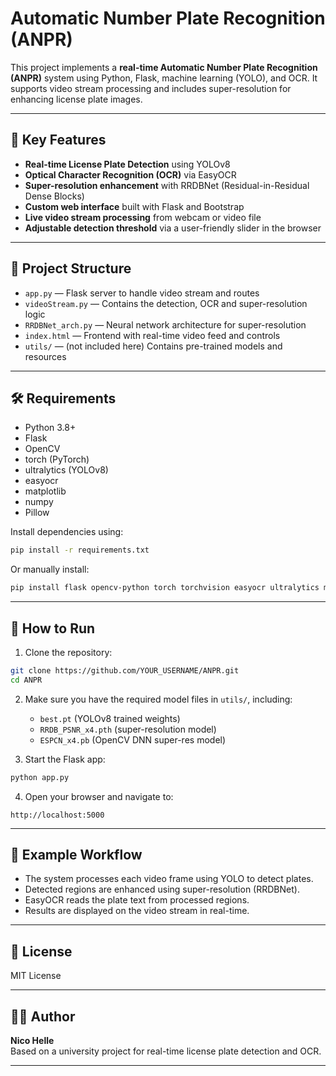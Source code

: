 
# Automatic Number Plate Recognition (ANPR)

This project implements a **real-time Automatic Number Plate Recognition (ANPR)** system using Python, Flask, machine learning (YOLO), and OCR. It supports video stream processing and includes super-resolution for enhancing license plate images.

---

## 🧠 Key Features

- **Real-time License Plate Detection** using YOLOv8
- **Optical Character Recognition (OCR)** via EasyOCR
- **Super-resolution enhancement** with RRDBNet (Residual-in-Residual Dense Blocks)
- **Custom web interface** built with Flask and Bootstrap
- **Live video stream processing** from webcam or video file
- **Adjustable detection threshold** via a user-friendly slider in the browser

---

## 📂 Project Structure

- `app.py` — Flask server to handle video stream and routes
- `videoStream.py` — Contains the detection, OCR and super-resolution logic
- `RRDBNet_arch.py` — Neural network architecture for super-resolution
- `index.html` — Frontend with real-time video feed and controls
- `utils/` — (not included here) Contains pre-trained models and resources

---

## 🛠️ Requirements

- Python 3.8+
- Flask
- OpenCV
- torch (PyTorch)
- ultralytics (YOLOv8)
- easyocr
- matplotlib
- numpy
- Pillow

Install dependencies using:

```bash
pip install -r requirements.txt
```

Or manually install:

```bash
pip install flask opencv-python torch torchvision easyocr ultralytics matplotlib numpy pillow
```

---

## 🚀 How to Run

1. Clone the repository:
```bash
git clone https://github.com/YOUR_USERNAME/ANPR.git
cd ANPR
```

2. Make sure you have the required model files in `utils/`, including:
   - `best.pt` (YOLOv8 trained weights)
   - `RRDB_PSNR_x4.pth` (super-resolution model)
   - `ESPCN_x4.pb` (OpenCV DNN super-res model)

3. Start the Flask app:
```bash
python app.py
```

4. Open your browser and navigate to:
```
http://localhost:5000
```

---

## 🧪 Example Workflow

- The system processes each video frame using YOLO to detect plates.
- Detected regions are enhanced using super-resolution (RRDBNet).
- EasyOCR reads the plate text from processed regions.
- Results are displayed on the video stream in real-time.

---

## 📄 License

MIT License

---

## 👨‍💻 Author

**Nico Helle**  
Based on a university project for real-time license plate detection and OCR.

---
